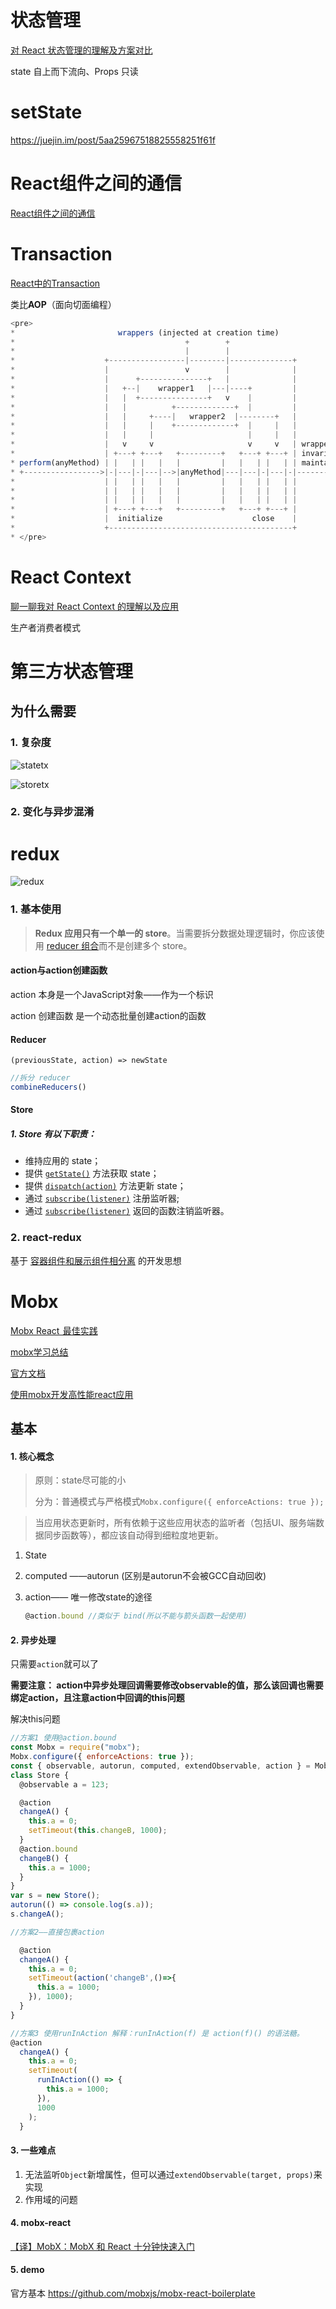 # 状态管理

[对 React 状态管理的理解及方案对比](https://github.com/sunyongjian/blog/issues/36)

state 自上而下流向、Props 只读



# setState

https://juejin.im/post/5aa25967518825558251f61f





# React组件之间的通信

[React组件之间的通信](https://github.com/sunyongjian/blog/issues/27)



# Transaction

[React中的Transaction](https://oychao.github.io/2017/09/25/react/16_transaction/)

类比**AOP**（面向切面编程）

 ```javascript
<pre>
 *                       wrappers (injected at creation time)
 *                                      +        +
 *                                      |        |
 *                    +-----------------|--------|--------------+
 *                    |                 v        |              |
 *                    |      +---------------+   |              |
 *                    |   +--|    wrapper1   |---|----+         |
 *                    |   |  +---------------+   v    |         |
 *                    |   |          +-------------+  |         |
 *                    |   |     +----|   wrapper2  |--------+   |
 *                    |   |     |    +-------------+  |     |   |
 *                    |   |     |                     |     |   |
 *                    |   v     v                     v     v   | wrapper
 *                    | +---+ +---+   +---------+   +---+ +---+ | invariants
 * perform(anyMethod) | |   | |   |   |         |   |   | |   | | maintained
 * +----------------->|-|---|-|---|-->|anyMethod|---|---|-|---|-|-------->
 *                    | |   | |   |   |         |   |   | |   | |
 *                    | |   | |   |   |         |   |   | |   | |
 *                    | |   | |   |   |         |   |   | |   | |
 *                    | +---+ +---+   +---------+   +---+ +---+ |
 *                    |  initialize                    close    |
 *                    +-----------------------------------------+
 * </pre>

 ```



# React Context

[聊一聊我对 React Context 的理解以及应用](https://juejin.im/post/5a90e0545188257a63112977)

生产者消费者模式

# 第三方状态管理

## 为什么需要

### 1. 复杂度



![statetx](../../ppt/react状态管理/img/无状态.png)



![storetx](../../ppt/react状态管理/img/有状态.png)

### 2. 变化与异步混淆







# redux

![redux](assets/34917582-5c04bb28-f983-11e7-8fba-aa0f9b3b65dc.jpg)



### 1. 基本使用 

> **Redux 应用只有一个单一的 store**。当需要拆分数据处理逻辑时，你应该使用 [reducer 组合](https://www.redux.org.cn/docs/basics/Reducers.html)而不是创建多个 store。



#### action与action创建函数

action 本身是一个JavaScript对象——作为一个标识

action 创建函数 是一个动态批量创建action的函数



#### Reducer

```react
(previousState, action) => newState
```



```js
//拆分 reducer
combineReducers()
```



#### Store

##### 1. Store 有以下职责：

- 维持应用的 state；
- 提供 [`getState()`](https://www.redux.org.cn/docs/api/Store.html) 方法获取 state；
- 提供 [`dispatch(action)`](https://www.redux.org.cn/docs/api/Store.html) 方法更新 state；
- 通过 [`subscribe(listener)`](https://www.redux.org.cn/docs/api/Store.html) 注册监听器;
- 通过 [`subscribe(listener)`](https://www.redux.org.cn/docs/api/Store.html) 返回的函数注销监听器。



### 2. react-redux

基于 [容器组件和展示组件相分离](https://medium.com/@dan_abramov/smart-and-dumb-components-7ca2f9a7c7d0) 的开发思想



# Mobx

[Mobx React  最佳实践](https://juejin.im/post/5a3b1a88f265da431440dc4a)

[mobx学习总结](https://segmentfault.com/a/1190000013810512)

[官方文档](https://cn.mobx.js.org/) 

[使用mobx开发高性能react应用](https://foio.github.io/mobx-react/)

## 基本

#### 1. 核心概念

> 原则：state尽可能的小
>
> 分为：普通模式与严格模式`Mobx.configure({ enforceActions: true });`



> 当应用状态更新时，所有依赖于这些应用状态的监听者（包括UI、服务端数据同步函数等），都应该自动得到细粒度地更新。

1. State

2. computed ——autorun (区别是autorun不会被GCC自动回收)

3. action—— 唯一修改state的途径

   ```javascript
   @action.bound //类似于 bind(所以不能与箭头函数一起使用)
   ```



#### 2. 异步处理

只需要`action`就可以了

**需要注意： action中异步处理回调需要修改observable的值，那么该回调也需要绑定action，且注意action中回调的this问题**

解决this问题

```javascript
//方案1 使用@action.bound
const Mobx = require("mobx");
Mobx.configure({ enforceActions: true });
const { observable, autorun, computed, extendObservable, action } = Mobx;
class Store {
  @observable a = 123;

  @action
  changeA() {
    this.a = 0;
    setTimeout(this.changeB, 1000);
  }
  @action.bound
  changeB() {
    this.a = 1000;
  }
}
var s = new Store();
autorun(() => console.log(s.a));
s.changeA();
```



```javascript
//方案2——直接包裹action

  @action
  changeA() {
    this.a = 0;
    setTimeout(action('changeB',()=>{
      this.a = 1000;
    }), 1000);
  }
}

```



```javascript
//方案3 使用runInAction 解释：runInAction(f) 是 action(f)() 的语法糖。
@action
  changeA() {
    this.a = 0;
    setTimeout(
      runInAction(() => {
        this.a = 1000;
      }),
      1000
    );
  }
```

#### 3. 一些难点

1. 无法监听`Object`新增属性，但可以通过`extendObservable(target, props)`来实现
2. 作用域的问题



#### 4. mobx-react

[【译】MobX：MobX 和 React 十分钟快速入门](https://www.zcfy.cc/article/mobx-ten-minute-introduction-to-mobx-and-react-4306.html?t=new)



#### 5. demo

官方基本 https://github.com/mobxjs/mobx-react-boilerplate